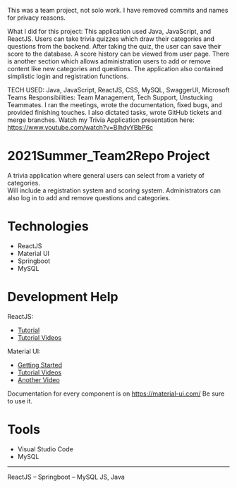 This was a team project, not solo work. I have removed commits and names for privacy reasons.

What I did for this project:
This application used Java, JavaScript, and ReactJS. Users can take trivia quizzes which draw their 
categories and questions from the backend. After taking the quiz, the user can save their score to 
the database. A score history can be viewed from user page. There is another section which allows 
administration users to add or remove content like new categories and questions. The application 
also contained simplistic login and registration functions. 

TECH USED: Java, JavaScript, ReactJS, CSS, MySQL, SwaggerUI, Microsoft Teams
Responsibilities: Team Management, Tech Support, Unstucking Teammates. I ran the meetings, 
wrote the documentation, fixed bugs, and provided finishing touches. I also dictated tasks, wrote 
GitHub tickets and merge branches. 
Watch my Trivia Application presentation here: https://www.youtube.com/watch?v=BIhdyYBbP6c


# 2021Summer_Team2Repo Project

A trivia application where general users can select from a variety of categories. <br />
Will include a registration system and scoring system. Administrators can also log in to add and remove questions and categories.

# Technologies

-	ReactJS
-	Material UI
-	Springboot
-	MySQL


# Development Help
ReactJS:
- [Tutorial](https://reactjs.org/tutorial/tutorial.html)
- [Tutorial Videos](https://www.youtube.com/watch?v=QFaFIcGhPoM&list=PLC3y8-rFHvwgg3vaYJgHGnModB54rxOk3)


Material UI:
- [Getting Started](https://material-ui.com/getting-started/learn/)
- [Tutorial Videos](https://www.youtube.com/watch?v=pHclLuRolzE&list=PLQg6GaokU5CwiVmsZ0d_9Zsg_DnIP_xwr)
- [Another Video](https://youtu.be/Xoz31I1FuiY)

Documentation for every component is on https://material-ui.com/ Be sure to use it.

# Tools 
- Visual Studio Code
- MySQL

---

ReactJS – Springboot – MySQL
JS, Java

